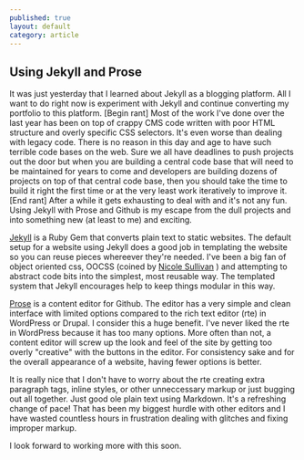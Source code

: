 ```yaml
---
published: true
layout: default
category: article
---
```


## Using Jekyll and Prose

It was just yesterday that I learned about Jekyll as a blogging platform. All I want to do right now is experiment with Jekyll and continue converting my portfolio to this platform. [Begin rant] Most of the work I've done over the last year has been on top of crappy CMS code written with poor HTML structure and overly specific CSS selectors. It's even worse than dealing with legacy code. There is no reason in this day and age to have such terrible code bases on the web. Sure we all have deadlines to push projects out the door but when you are building a central code base that will need to be maintained for years to come and developers are building dozens of projects on top of that central code base, then you should take the time to build it right the first time or at the very least work iteratively to improve it. [End rant] After a while it gets exhausting to deal with and it's not any fun. Using Jekyll with Prose and Github is my escape from the dull projects and into something new (at least to me) and exciting.

[Jekyll](http://jekyllrb.com/) is a Ruby Gem that converts plain text to static websites. The default setup for a website using Jekyll does a good job in templating the website so you can reuse pieces whereever they're needed. I've been a big fan of object oriented css, OOCSS (coined by [Nicole Sullivan](http://www.stubbornella.org/content/) ) and attempting to abstract code bits into the simplest, most reusable way. The templated system that Jekyll encourages help to keep things modular in this way.

[Prose](http://prose.io/ "Prose") is a content editor for Github. The editor has a very simple and clean interface with limited options compared to the rich text editor (rte) in WordPress or Drupal. I consider this a huge benefit. I've never liked the rte in WordPress because it has too many options. More often than not, a content editor will screw up the look and feel of the site by getting too overly "creative" with the buttons in the editor. For consistency sake and for the overall appearance of a website, having fewer options is better.

It is really nice that I don't have to worry about the rte creating extra paragraph tags, inline styles, or other unneccessary markup or just bugging out all together. Just good ole plain text using Markdown. It's a refreshing change of pace! That has been my biggest hurdle with other editors and I have wasted countless hours in frustration dealing with glitches and fixing improper markup.

I look forward to working more with this soon.